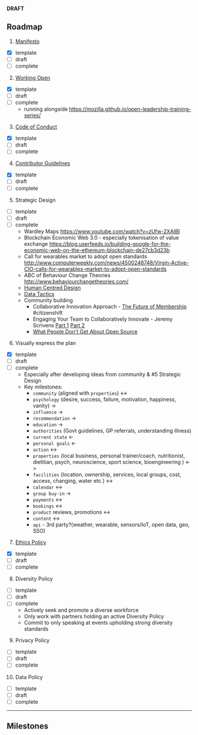 **DRAFT**

## Roadmap
1. [Manifesto](/manifesto.md)
  - [x] template
  - [ ] draft
  - [ ] complete

2. [Working Open](/why-work-open.md)
  - [x] template
  - [ ] draft
  - [ ] complete
    - running alongside https://mozilla.github.io/open-leadership-training-series/

3. [Code of Conduct](/code-of-conduct.md)
  - [x] template
  - [ ] draft
  - [ ] complete

4. [Contributor Guidelines](/contributor_guidelines.md)
  - [x] template
  - [ ] draft
  - [ ] complete

5. Strategic Design
  - [ ] template
  - [ ] draft
  - [ ] complete
    - Wardley Maps https://www.youtube.com/watch?v=zUfw-2XAIBI
    - Blockchain Economic Web 3.0 - especially tokenisation of value exchange https://blog.userfeeds.io/building-google-for-the-economic-web-on-the-ethereum-blockchain-de27cb3d23b
    - Call for wearables market to adopt open standards http://www.computerweekly.com/news/4500248748/Virgin-Active-CIO-calls-for-wearables-market-to-adopt-open-standards
    - ABC of Behaviour Change Theories http://www.behaviourchangetheories.com/
    - [Human Centred Design](https://www.fabriders.net/human-centred-design/)
    - [Data Tactics](https://www.fabriders.net/hangout-data-tactics/)
    - Community building
        - Collaborative Innovation Approach - [The Future of Membership](https://drive.google.com/file/d/0B0swicN11uhbWUVsMVVRLWtaajg/view) \#citizenshift
        - Engaging Your Team to Collaboratively Innovate - Jeremy Scrivens [Part 1](https://www.linkedin.com/pulse/how-build-collaborative-community-innovate-sustained-culture-jeremy) [Part 2](https://www.linkedin.com/pulse/how-build-collaborative-community-innovate-sustained-culture-jeremy-6090815500621729792)
        - [What People Don't Get About Open Source](http://www.enterprisecloudnews.com/author.asp?section_id=570&doc_id=725461)

6. Visually express the plan
  - [x] template
  - [ ] draft
  - [ ] complete
    - Especially after developing ideas from community & #5 Strategic Design
    - Key milestones:
        - `community` (aligned with `properties`) <->
        - `psychology` (desire, success, failure, motivation, happiness, vanity) ->
        - `influence` ->
        - `recommendation` ->
        - `education` ->
        - `authorities` (Govt guidelines, GP referrals, understanding illness)
        - `current state` <-
        - `personal goals` <-
        - `action` <->
        - `properties` (local business, personal trainer/coach, nutritionist, dietitian, psych, neuroscience, sport science, bioengineering ) <->
        - `facilities` (location, ownership, services, local groups, cost, access, changing, water etc.) <->
        - `calendar` <->
        - `group buy-in` ->
        - `payments` <->
        - `bookings` <->
        - `product` reviews, promotions <->
        - `content` <->
        - `api` - 3rd party?(weather, wearable, sensors/IoT, open data, geo, SSO)

7. [Ethics Policy](/ethics_policy.md)
  - [x] template
  - [ ] draft
  - [ ] complete

8. Diversity Policy
  - [ ] template
  - [ ] draft
  - [ ] complete
    - Actively seek and promote a diverse workforce
    - Only work with partners holding an active Diversity Policy
    - Commit to only speaking at events upholding strong diversity standards

9. Privacy Policy
  - [ ] template
  - [ ] draft
  - [ ] complete

10. Data Policy
  - [ ] template
  - [ ] draft
  - [ ] complete
---
## Milestones
